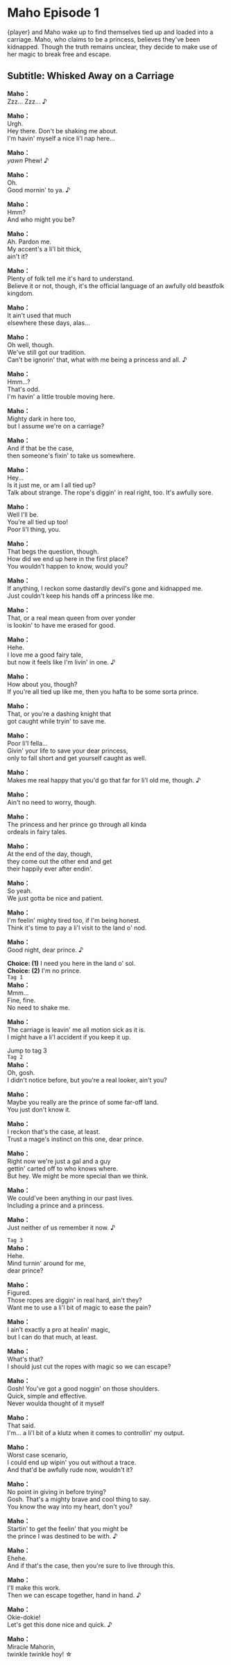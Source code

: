 # Maho Episode 1
{player} and Maho wake up to find themselves tied up and loaded into a carriage. Maho, who claims to be a princess, believes they've been kidnapped. Though the truth remains unclear, they decide to make use of her magic to break free and escape.
  
## Subtitle: Whisked Away on a Carriage
  
**Maho：**  
Zzz... Zzz... ♪  
  
**Maho：**  
Urgh.  
Hey there. Don't be shaking me about.  
I'm havin' myself a nice li'l nap here...  
  
**Maho：**  
*yawn* Phew! ♪  
  
**Maho：**  
Oh.  
Good mornin' to ya. ♪  
  
**Maho：**  
Hmm?  
And who might you be?  
  
**Maho：**  
Ah. Pardon me.  
My accent's a li'l bit thick,  
ain't it?  
  
**Maho：**  
Plenty of folk tell me it's hard to understand.  
Believe it or not, though, it's the official language of an awfully old beastfolk kingdom.  
  
**Maho：**  
It ain't used that much  
elsewhere these days, alas...  
  
**Maho：**  
Oh well, though.  
We've still got our tradition.  
Can't be ignorin' that, what with me being a princess and all. ♪  
  
**Maho：**  
Hmm...?  
That's odd.  
I'm havin' a little trouble moving here.  
  
**Maho：**  
Mighty dark in here too,  
but I assume we're on a carriage?  
  
**Maho：**  
And if that be the case,  
then someone's fixin' to take us somewhere.  
  
**Maho：**  
Hey...  
Is it just me, or am I all tied up?  
Talk about strange. The rope's diggin' in real right, too. It's awfully sore.  
  
**Maho：**  
Well I'll be.  
You're all tied up too!  
Poor li'l thing, you.  
  
**Maho：**  
That begs the question, though.  
How did we end up here in the first place?  
You wouldn't happen to know, would you?  
  
**Maho：**  
If anything, I reckon some dastardly devil's gone and kidnapped me.  
Just couldn't keep his hands off a princess like me.  
  
**Maho：**  
That, or a real mean queen from over yonder  
is lookin' to have me erased for good.  
  
**Maho：**  
Hehe.  
I love me a good fairy tale,  
but now it feels like I'm livin' in one. ♪  
  
**Maho：**  
How about you, though?  
If you're all tied up like me, then you hafta to be some sorta prince.  
  
**Maho：**  
That, or you're a dashing knight that  
got caught while tryin' to save me.  
  
**Maho：**  
Poor li'l fella...  
Givin' your life to save your dear princess,  
only to fall short and get yourself caught as well.  
  
**Maho：**  
Makes me real happy that you'd go that far for li'l old me, though. ♪  
  
**Maho：**  
Ain't no need to worry, though.  
  
**Maho：**  
The princess and her prince go through all kinda  
ordeals in fairy tales.  
  
**Maho：**  
At the end of the day, though,  
they come out the other end and get  
their happily ever after endin'.  
  
**Maho：**  
So yeah.  
We just gotta be nice and patient.  
  
**Maho：**  
I'm feelin' mighty tired too, if I'm being honest.  
Think it's time to pay a li'l visit to the land o' nod.  
  
**Maho：**  
Good night, dear prince. ♪  
  
**Choice: (1)**  I need you here in the land o' sol.  
**Choice: (2)**  I'm no prince.  
`Tag 1`  
**Maho：**  
Mmm...  
Fine, fine.  
No need to shake me.  
  
**Maho：**  
The carriage is leavin' me all motion sick as it is.  
I might have a li'l accident if you keep it up.  
  
Jump to tag 3  
`Tag 2`  
**Maho：**  
Oh, gosh.  
I didn't notice before, but you're a real looker, ain't you?  
  
**Maho：**  
Maybe you really are the prince of some far-off land.  
You just don't know it.  
  
**Maho：**  
I reckon that's the case, at least.  
Trust a mage's instinct on this one, dear prince.  
  
**Maho：**  
Right now we're just a gal and a guy  
gettin' carted off to who knows where.  
But hey. We might be more special than we think.  
  
**Maho：**  
We could've been anything in our past lives.  
Including a prince and a princess.  
  
**Maho：**  
Just neither of us remember it now. ♪  
  
`Tag 3`  
**Maho：**  
Hehe.  
Mind turnin' around for me,  
dear prince?  
  
**Maho：**  
Figured.  
Those ropes are diggin' in real hard, ain't they?  
Want me to use a li'l bit of magic to ease the pain?  
  
**Maho：**  
I ain't exactly a pro at healin' magic,  
but I can do that much, at least.  
  
**Maho：**  
What's that?  
I should just cut the ropes with magic so we can escape?  
  
**Maho：**  
Gosh! You've got a good noggin' on those shoulders.  
Quick, simple and effective.  
Never woulda thought of it myself  
  
**Maho：**  
That said.  
I'm... a li'l bit of a klutz when it comes to controllin' my output.  
  
**Maho：**  
Worst case scenario,  
I could end up wipin' you out without a trace.  
And that'd be awfully rude now, wouldn't it?  
  
**Maho：**  
No point in giving in before trying?  
Gosh. That's a mighty brave and cool thing to say.  
You know the way into my heart, don't you?  
  
**Maho：**  
Startin' to get the feelin' that you might be  
the prince I was destined to be with. ♪  
  
**Maho：**  
Ehehe.  
And if that's the case, then you're sure to live through this.  
  
**Maho：**  
I'll make this work.  
Then we can escape together, hand in hand. ♪  
  
**Maho：**  
Okie-dokie!  
Let's get this done nice and quick. ♪  
  
**Maho：**  
Miracle Mahorin,  
twinkle twinkle hoy! ☆  
